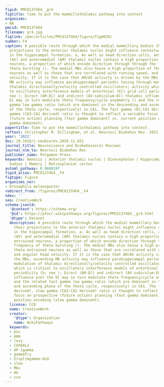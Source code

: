 ```yaml
---
figid: PMC8137464__gr4
figtitle: Time to put the mammillothalamic pathway into context
organisms:
- NA
pmcid: PMC8137464
filename: gr4.jpg
figlink: /pmc/articles/PMC8137464/figure/fig0020/
number: F4
caption: A possible route through which the medial mammillary bodies (MBs) and their
  projections to the anterior thalamic nuclei might influence contextual representations
  in the hippocampal formation. a, As well as head direction cells, anteroventral
  (AV) and anteromedial (AM) thalamic nuclei contain a high proportion of theta entrained
  neurons, a proportion of which encode direction through through the frequency of
  theta bursting (). The medial MBs also house a high proportion of theta entrained
  neurons as well as those that are correlated with running speed, and angular head
  velocity. If it is the case that AM/AV activity is driven by the MBs, ascending
  MB activity may influence parahippocampal periodic tuning through modulation of
  thalamic directionally/velocity controlled oscillators; activity which is critical
  to oscillatory interference models of entorhinal (EC) grid cell periodicity (b;
  see ); Direct (AM-EC) and indirect (AV-subiculum-EC) thalamic influence over the
  EC may in turn modulate theta frequency/cycle asymmetry () and the related fast
  gamma low gamma ratio (which are dominant in the descending and ascending phase
  of the theta cycle, respectively) in CA1. The fast gamma (EC-CA1 derived), slow
  gamma (CA3-CA1 derived) ratio is thought to reflect a variable focus on prospective
  (future action) planning (fast gamma dominant) vs. current position encoding (slow
  gamma dominant).
papertitle: Time to put the mammillothalamic pathway into context.
reftext: Christopher M. Dillingham, et al. Neurosci Biobehav Rev. 2021 Feb;121:60-74.
year: '2021'
doi: 10.1016/j.neubiorev.2020.11.031
journal_title: Neuroscience and Biobehavioral Reviews
journal_nlm_ta: Neurosci Biobehav Rev
publisher_name: Pergamon Press
keywords: Amnesia | Anterior thalamic nuclei | Diencephalon | Hippocampus | Mammillary
  bodies | Memory | Retrosplenial cortex
automl_pathway: 0.9088197
figid_alias: PMC8137464__F4
figtype: Figure
organisms_ner:
- Drosophila melanogaster
redirect_from: /figures/PMC8137464__F4
ndex: ''
seo: CreativeWork
schema-jsonld:
  '@context': https://schema.org/
  '@id': https://pfocr.wikipathways.org/figures/PMC8137464__gr4.html
  '@type': Dataset
  description: A possible route through which the medial mammillary bodies (MBs) and
    their projections to the anterior thalamic nuclei might influence contextual representations
    in the hippocampal formation. a, As well as head direction cells, anteroventral
    (AV) and anteromedial (AM) thalamic nuclei contain a high proportion of theta
    entrained neurons, a proportion of which encode direction through through the
    frequency of theta bursting (). The medial MBs also house a high proportion of
    theta entrained neurons as well as those that are correlated with running speed,
    and angular head velocity. If it is the case that AM/AV activity is driven by
    the MBs, ascending MB activity may influence parahippocampal periodic tuning through
    modulation of thalamic directionally/velocity controlled oscillators; activity
    which is critical to oscillatory interference models of entorhinal (EC) grid cell
    periodicity (b; see ); Direct (AM-EC) and indirect (AV-subiculum-EC) thalamic
    influence over the EC may in turn modulate theta frequency/cycle asymmetry ()
    and the related fast gamma low gamma ratio (which are dominant in the descending
    and ascending phase of the theta cycle, respectively) in CA1. The fast gamma (EC-CA1
    derived), slow gamma (CA3-CA1 derived) ratio is thought to reflect a variable
    focus on prospective (future action) planning (fast gamma dominant) vs. current
    position encoding (slow gamma dominant).
  license: CC0
  name: CreativeWork
  creator:
    '@type': Organization
    name: WikiPathways
  keywords:
  - puc
  - mmm
  - levy
  - COX6AL2
  - AP-1gamma
  - gammaTry
  - E(spl)mgamma-HLH
  - slow
  - Mbs
  - He
  - ccw
---
```

